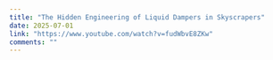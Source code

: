 ```yaml
---
title: "The Hidden Engineering of Liquid Dampers in Skyscrapers"
date: 2025-07-01
link: "https://www.youtube.com/watch?v=fudWbvE8ZKw"
comments: ""
---
```

